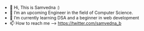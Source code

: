 - 👋 Hi, This is Samvedna :)
- 👀 I’m an upcoming Engineer in the field of Computer Science.
- 🌱 I’m currently learning DSA and a beginner in web development
- 📫 How to reach me --> https://twitter.com/samvedna_b

<!---
Dnasam/Dnasam is a ✨ special ✨ repository because its `README.md` (this file) appears on your GitHub profile.
You can click the Preview link to take a look at your changes.
--->
